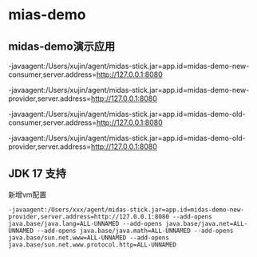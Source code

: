 # mias-demo

## midas-demo演示应用

-javaagent:/Users/xujin/agent/midas-stick.jar=app.id=midas-demo-new-consumer,server.address=http://127.0.0.1:8080

-javaagent:/Users/xujin/agent/midas-stick.jar=app.id=midas-demo-new-provider,server.address=http://127.0.0.1:8080

-javaagent:/Users/xujin/agent/midas-stick.jar=app.id=midas-demo-old-consumer,server.address=http://127.0.0.1:8080

-javaagent:/Users/xujin/agent/midas-stick.jar=app.id=midas-demo-old-provider,server.address=http://127.0.0.1:8080

## JDK 17 支持
新增vm配置
```
-javaagent:/Users/xxx/agent/midas-stick.jar=app.id=midas-demo-new-provider,server.address=http://127.0.0.1:8080 --add-opens java.base/java.lang=ALL-UNNAMED --add-opens java.base/java.net=ALL-UNNAMED --add-opens java.base/java.math=ALL-UNNAMED --add-opens java.base/sun.net.www=ALL-UNNAMED --add-opens java.base/sun.net.www.protocol.http=ALL-UNNAMED
```